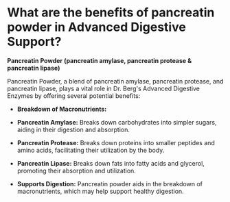 # What are the benefits of pancreatin powder in Advanced Digestive Support?

**Pancreatin Powder (pancreatin amylase, pancreatin protease & pancreatin lipase)** 

 Pancreatin Powder, a blend of pancreatin amylase, pancreatin protease, and pancreatin lipase, plays a vital role in Dr. Berg's Advanced Digestive Enzymes by offering several potential benefits: 

- **Breakdown of Macronutrients:** 

- **Pancreatin Amylase:** Breaks down carbohydrates into simpler sugars, aiding in their digestion and absorption.    

- **Pancreatin Protease:** Breaks down proteins into smaller peptides and amino acids, facilitating their utilization by the body. 

- **Pancreatin Lipase:** Breaks down fats into fatty acids and glycerol, promoting their absorption and utilization.    

- **Supports Digestion:** Pancreatin powder aids in the breakdown of macronutrients, which may help support healthy digestion.